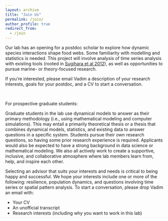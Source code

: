 ```yaml
---
layout: archive
title: "Join Us"
permalink: /join/
author_profile: true
redirect_from:
  - /join
---
```


Our lab has an opening for a postdoc scholar to explore how dynamic species interactions shape food webs. Some familiarity with modelling and statistics is needed. This project will involve analysis of time series analysis with existing tools (rooted in [Sugihara et al 2012](https://www.science.org/doi/10.1126/science.1227079)), as well as opportunities to pursue marine- or theory-focused research. 

If you’re interested, please email Vadim a description of your research interests, goals for your postdoc, and a CV to start a conversation.

&nbsp;

For prospective graduate students:

Graduate students in the lab use dynamical models to answer as their primary methodology (i.e., using mathematical modeling and computer simulations). This may entail a primarily theoretical thesis or a thesis that combines dynamical models, statistics, and existing data to answer questions in a specific system. Students pursue their own research questions, so having some prior research experience is required. Applicants would also be expected to have a strong background in data science or mathematical modeling. We also all actively work to create a supportive, inclusive, and collaborative atmosphere where lab members learn from, help, and inspire each other.

Selecting an advisor that suits your interests and needs is critical to being happy and successful. We hope your interests include one or more of the following: resilience, population dynamics, and questions involving time series or spatial pattern analysis. To start a conversation, please drop Vadim an email with:
* Your CV
* An unofficial transcript
* Research interests (including why you want to work in this lab)

